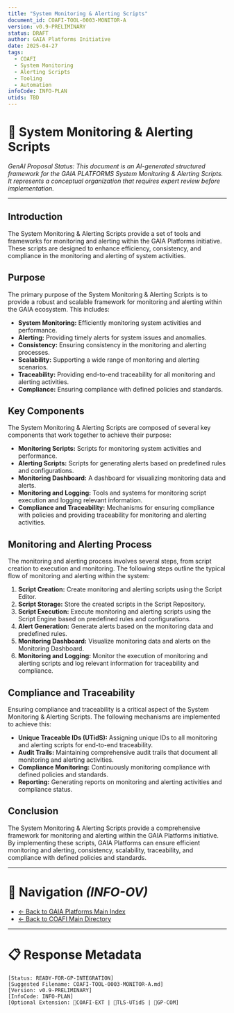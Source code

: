 ```yaml
---
title: "System Monitoring & Alerting Scripts"
document_id: COAFI-TOOL-0003-MONITOR-A
version: v0.9-PRELIMINARY
status: DRAFT
author: GAIA Platforms Initiative
date: 2025-04-27
tags:
  - COAFI
  - System Monitoring
  - Alerting Scripts
  - Tooling
  - Automation
infoCode: INFO-PLAN
utids: TBD
---
```


# 📜 System Monitoring & Alerting Scripts

*GenAI Proposal Status: This document is an AI-generated structured framework for the GAIA PLATFORMS System Monitoring & Alerting Scripts. It represents a conceptual organization that requires expert review before implementation.*

---

## Introduction

The System Monitoring & Alerting Scripts provide a set of tools and frameworks for monitoring and alerting within the GAIA Platforms initiative. These scripts are designed to enhance efficiency, consistency, and compliance in the monitoring and alerting of system activities.

## Purpose

The primary purpose of the System Monitoring & Alerting Scripts is to provide a robust and scalable framework for monitoring and alerting within the GAIA ecosystem. This includes:

- **System Monitoring:** Efficiently monitoring system activities and performance.
- **Alerting:** Providing timely alerts for system issues and anomalies.
- **Consistency:** Ensuring consistency in the monitoring and alerting processes.
- **Scalability:** Supporting a wide range of monitoring and alerting scenarios.
- **Traceability:** Providing end-to-end traceability for all monitoring and alerting activities.
- **Compliance:** Ensuring compliance with defined policies and standards.

## Key Components

The System Monitoring & Alerting Scripts are composed of several key components that work together to achieve their purpose:

- **Monitoring Scripts:** Scripts for monitoring system activities and performance.
- **Alerting Scripts:** Scripts for generating alerts based on predefined rules and configurations.
- **Monitoring Dashboard:** A dashboard for visualizing monitoring data and alerts.
- **Monitoring and Logging:** Tools and systems for monitoring script execution and logging relevant information.
- **Compliance and Traceability:** Mechanisms for ensuring compliance with policies and providing traceability for monitoring and alerting activities.

## Monitoring and Alerting Process

The monitoring and alerting process involves several steps, from script creation to execution and monitoring. The following steps outline the typical flow of monitoring and alerting within the system:

1. **Script Creation:** Create monitoring and alerting scripts using the Script Editor.
2. **Script Storage:** Store the created scripts in the Script Repository.
3. **Script Execution:** Execute monitoring and alerting scripts using the Script Engine based on predefined rules and configurations.
4. **Alert Generation:** Generate alerts based on the monitoring data and predefined rules.
5. **Monitoring Dashboard:** Visualize monitoring data and alerts on the Monitoring Dashboard.
6. **Monitoring and Logging:** Monitor the execution of monitoring and alerting scripts and log relevant information for traceability and compliance.

## Compliance and Traceability

Ensuring compliance and traceability is a critical aspect of the System Monitoring & Alerting Scripts. The following mechanisms are implemented to achieve this:

- **Unique Traceable IDs (UTidS):** Assigning unique IDs to all monitoring and alerting scripts for end-to-end traceability.
- **Audit Trails:** Maintaining comprehensive audit trails that document all monitoring and alerting activities.
- **Compliance Monitoring:** Continuously monitoring compliance with defined policies and standards.
- **Reporting:** Generating reports on monitoring and alerting activities and compliance status.

## Conclusion

The System Monitoring & Alerting Scripts provide a comprehensive framework for monitoring and alerting within the GAIA Platforms initiative. By implementing these scripts, GAIA Platforms can ensure efficient monitoring and alerting, consistency, scalability, traceability, and compliance with defined policies and standards.

---

# 🧭 Navigation *(INFO-OV)*
- [← Back to GAIA Platforms Main Index](../../README.md)
- [← Back to COAFI Main Directory](../README.md)

---

# 📋 Response Metadata
```plaintext
[Status: READY-FOR-GP-INTEGRATION]
[Suggested Filename: COAFI-TOOL-0003-MONITOR-A.md]
[Version: v0.9-PRELIMINARY]
[InfoCode: INFO-PLAN]
[Optional Extension: 🔹COAFI-EXT | 🔹TLS-UTidS | 🔹GP-COM]
```

